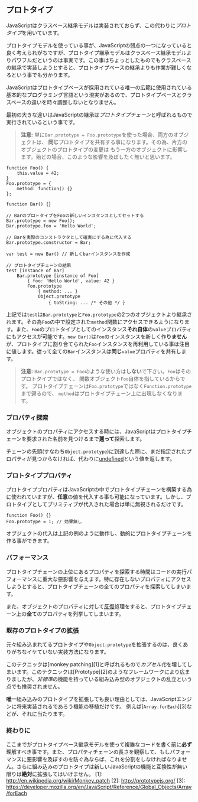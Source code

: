 ## プロトタイプ

JavaScriptはクラスベース継承モデルは実装されておらず、この代わりに*プロトタイプ*を用いています。

プロトタイプモデルを使っている事が、JavaScriptの弱点の一つになっていると良く考えられがちですが、プロトタイプ継承モデルはクラスベース継承モデルよりパワフルだというのは事実です。この事はちょっとしたものでもクラスベースの継承で実装しようとすると、プロトタイプベースの継承よりも作業が難しくなるという事でも分かります。

JavaScriptはプロトタイプベースが採用されている唯一の広範に使用されている基本的なプログラミング言語という現実があるので、プロトタイプベースとクラスベースの違いを時々調整しないとなりません。

最初の大きな違いはJavaScriptの継承は*プロトタイプチェーン*と呼ばれるもので実行されているという事です。

> **注意:** 単に`Bar.prototype = Foo.prototype`を使った場合、両方のオブジェクトは、
> **同じ**プロトタイプを共有する事になります。その為、片方のオブジェクトのプロトタイプの変更は
> もう一方のオブジェクトに影響します。殆どの場合、このような影響を及ぼしたく無いと思います。

    function Foo() {
        this.value = 42;
    }
    Foo.prototype = {
        method: function() {}
    };

    function Bar() {}

    // BarのプロトタイプをFooの新しいインスタンスとしてセットする
    Bar.prototype = new Foo();
    Bar.prototype.foo = 'Hello World';

    // Barを実際のコンストラクタとして確実にする為に代入する
    Bar.prototype.constructor = Bar;

    var test = new Bar() // 新しくbarインスタンスを作成

    // プロトタイプチェーンの結果
    test [instance of Bar]
        Bar.prototype [instance of Foo] 
            { foo: 'Hello World', value: 42 }
            Foo.prototype
                { method: ... }
                Object.prototype
                    { toString: ... /* その他 */ }

上記では`test`は`Bar.prototype`と`Foo.prototype`の2つのオブジェクトより継承されます。その為`Foo`の中で設定された`method`関数にアクセスできるようになります。また、`Foo`のプロトタイプとしてのインスタンス**それ自体**の`value`プロパティにもアクセスが可能です。`new Bar()`は`Foo`のインスタンスを新しく作**りません**が、プロトタイプに割り合てられた`Foo`インスタンスを再利用している事は注目に値します。従って全ての`Bar`インスタンスは**同じ**`value`プロパティを共有します。

> **注意:** `Bar.prototype = Foo`のような使い方は**しない**で下さい。`Foo`はそのプロトタイプではなく、
> 関数オブジェクト`Foo`自体を指しているからです。
> プロトタイプチェーンは`Foo.prototype`ではなく`Function.prototype`まで遡るので、
> `method`はプロトタイプチェーン上に出現しなくなります。

### プロパティ探索

オブジェクトのプロパティにアクセスする時には、JavaScriptはプロトタイプチェーンを要求された名前を見つけるまで**遡って**探索します。

チェーンの先頭(すなわち`Object.prototype`)に到達した際に、まだ指定されたプロパティが見つからなければ、代わりに[undefined](#core.undefined)という値を返します。

### プロトタイププロパティ

プロトタイププロパティはJavaScriptの中でプロトタイプチェーンを構築する為に使われていますが、**任意**の値を代入する事も可能になっています。しかし、プロトタイプとしてプリミティブが代入された場合は単に無視されるだけです。

    function Foo() {}
    Foo.prototype = 1; // 効果無し

オブジェクトの代入は上記の例のように動作し、動的にプロトタイプチェーンを作る事ができます。

### パフォーマンス

プロトタイプチェーンの上位にあるプロパティを探索する時間はコードの実行パフォーマンスに重大な悪影響を与えます。特に存在しないプロパティにアクセスしようとすると、プロトタイプチェーンの全てのプロパティを探索してしまいます。

また、オブジェクトのプロパティに対して[反復](#object.forinloop)処理をすると、プロトタイプチェーン上の**全て**のプロパティを列挙してしまいます。


### 既存のプロトタイプの拡張

元々組み込まれてるプロトタイプや`Object.prototype`を拡張するのは、良くありがちなイケていない実装方法になります。

このテクニックは[monkey patching][1]と呼ばれるもので*カプセル化*を壊してしまいます。このテクニックは[Prototype][2]のようなフレームワークにより広まりましたが、*非標準*の機能を持っている組み込み型のオブジェクトの乱立という点でも推奨されません。

**唯一**組み込みのプロトタイプを拡張しても良い理由としては、JavaScriptエンジンに将来実装されるであろう機能の移植だけです。
例えば[`Array.forEach`][3]などが、それに当たります。

### 終わりに

ここまでがプロトタイプベース継承モデルを使って複雑なコードを書く前に**必ず**理解すべき事です。また、プロパティチェーンの長さを観察して、もしパフォーマンスに悪影響を及ぼすのを防ぐ為ならば、これを分割をしなければなりません。さらに組み込みのプロトタイプは新しいJavaScriptの機能と互換性が無い限りは**絶対**に拡張してはいけません。
[1]: http://en.wikipedia.org/wiki/Monkey_patch
[2]: http://prototypejs.org/
[3]: https://developer.mozilla.org/en/JavaScript/Reference/Global_Objects/Array/forEach

